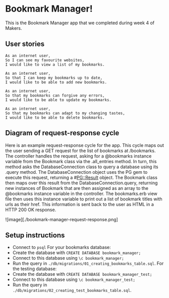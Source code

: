 # Bookmark Manager!

This is the Bookmark Manager app that we completed during week 4 of Makers.

## User stories

```
As an internet user,
So I can see my favourite websites,
I would like to view a list of my bookmarks.

As an internet user,
So that I can keep my bookmarks up to date,
I would like to be able to add new bookmarks.

As an internet user,
So that my bookmarks can forgive any errors,
I would like to be able to update my bookmarks.

As an internet user,
So that my bookmarks can adapt to my changing tastes,
I would like to be able to delete bookmarks.
```

## Diagram of request-response cycle
Here is an example request-response cycle for the app. This cycle maps out the user sending a GET request for the list of bookmarks at /bookmarks. The controller handles the request, asking for a @bookmarks instance variable from the Bookmark class via the .all_entries method. In turn, this method asks the DatabaseConnection class to query a database using its .query method. The DatabaseConnection object uses the PG gem to execute this request, returning a #<PG::Result> object. The Bookmark class then maps over this result from the DatabaseConnection.query, returning new instances of Bookmark that are then assigned as an array to the @bookmarks instance variable in the controller. The bookmarks.erb view file then uses this instance variable to print out a list of bookmark titles with urls as their href. This information is sent back to the user as HTML in a HTTP 200 OK response.

![image][./bookmark-manager-request-response.png]

## Setup instructions
- Connect to `psql`
For your bookmarks database:
- Create the database with `CREATE DATABASE bookmark_manager;`
- Connect to this database using `\c bookmark_manager;`
- Run the query in `./db/migrations/01_creating_bookmarks_table.sql`.
For the testing database:
- Create the database with `CREATE DATABASE bookmark_manager_test;`
- Connect to this database using `\c bookmark_manager_test;`
- Run the query in `./db/migrations/02_creating_test_bookmarks_table.sql`.
